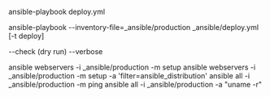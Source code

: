 ansible-playbook deploy.yml

ansible-playbook --inventory-file=_ansible/production _ansible/deploy.yml [-t deploy]

--check     (dry run)
--verbose



ansible webservers -i _ansible/production -m setup
ansible webservers -i _ansible/production -m setup -a 'filter=ansible_distribution'
ansible all -i _ansible/production -m ping
ansible all -i _ansible/production -a "uname -r"
